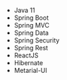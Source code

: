 - Java 11
- Spring Boot
- Spring MVC
- Spring Data
- Spring Security
- Spring Rest
- ReactJS
- Hibernate
- Metarial-UI
